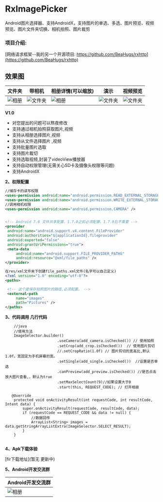 # RxImagePicker
Android图片选择器、支持AndroidX，支持图片的单选、多选、图片预览、视频预览、图片文件夹切换、相机拍照、图片裁剪
### 项目介绍:
[网络请求框架--我的另一个开源项目: https://github.com/BeaHugs/rxhttp](https://github.com/BeaHugs/rxhttp)

## 效果图
| 文件夹 | 带相机 | 相册详情(可以缩放) | 演示 | 视频预览 |
| ------------ | ------------- | ------------ | -------------|------------- |
| ![相册](https://github.com/BeaHugs/RxImagePicker/blob/master/image/Screenshot_20191212-144442.jpg) | ![文件夹](https://github.com/BeaHugs/RxImagePicker/blob/master/image/Screenshot_20191212-144501_.png)  | ![相册](https://github.com/BeaHugs/RxImagePicker/blob/master/image/Screenshot_20191212-144522_.png) | ![文件夹](https://github.com/BeaHugs/RxImagePicker/blob/master/image/Screenshot_20191212-144541.png) |![文件夹](https://github.com/BeaHugs/RxImagePicker/blob/master/image/Screenshot_20200823_163503_.jpg)


**V1.0**
- 对您提出的问题可以熬夜修改
- 支持通过相机拍照获取图片,视频
- 支持从相册选择图片,视频
- 支持从文件选择图片 ,视频 
- 支持批量图片选取
- 支持图片裁切
- 支持选取视频,封装了videoView播放器
- 支持自动权限管理(无需关心SD卡及摄像头权限等问题) 
- 支持AndroidX

**2、权限配置**

   ```xml
   //储存卡的读写权限
   <uses-permission android:name="android.permission.READ_EXTERNAL_STORAGE" />
   <uses-permission android:name="android.permission.WRITE_EXTERNAL_STORAGE" />
   //调用相机权限
   <uses-permission android:name="android.permission.CAMERA" />


<!-- Android 7.0 文件共享配置，1.7.0之前必须配置，1.7.0后不需要 -->
<provider
    android:name="android.support.v4.content.FileProvider"
    android:authorities="${applicationId}.fileprovider"
    android:exported="false"
    android:grantUriPermissions="true">
    <meta-data
        android:name="android.support.FILE_PROVIDER_PATHS"
        android:resource="@xml/file_paths" />
</provider>

在res/xml文件夹下创建file_paths.xml文件(名字可以自己定义)
<?xml version="1.0" encoding="utf-8"?>
<paths>

    <!-- 这个是保存拍照图片的路径,必须配置。 -->
    <external-path
        name="images"
        path="Pictures" />
</paths>
```


**3、代码调用 几行代码**

```
    //java
    //使用方法
    ImageSelector.builder()
                        .useCamera(add_camera.isChecked()) // 使用拍照
                        .setCrop(add_crop.isChecked())  // 使用图片剪切
                        //.setCropRatio(1.0f) // 图片剪切的宽高比,默认1.0f。宽固定为手机屏幕的宽。
                        .setSingle(add_single.isChecked())  //设置是否单选
                        .canPreview(add_preview.isChecked()) //是否点击放大图片查看,，默认为true
                        .setMaxSelectCount(9)//如果设置大于0
                        .start(this, REQUEST_CODE); // 打开相册
                        
   @Override
    protected void onActivityResult(int requestCode, int resultCode, Intent data) {
        super.onActivityResult(requestCode, resultCode, data);
        if (requestCode == REQUEST_CODE && data != null) {
            //数据回传
            ArrayList<String> images = data.getStringArrayListExtra(ImageSelector.SELECT_RESULT);
        }
    }
    
```
**4、Apk下载体验**

[fir下载地址](暂无 更新中)



**5、Android开发交流群**  


| Android开发交流群 |  
| ------------ | 
| ![相册](https://github.com/BeaHugs/RxImagePicker/blob/master/image/%E5%BE%AE%E4%BF%A1%E5%9B%BE%E7%89%87_20200307144007.jpg) | 


     
     
     

